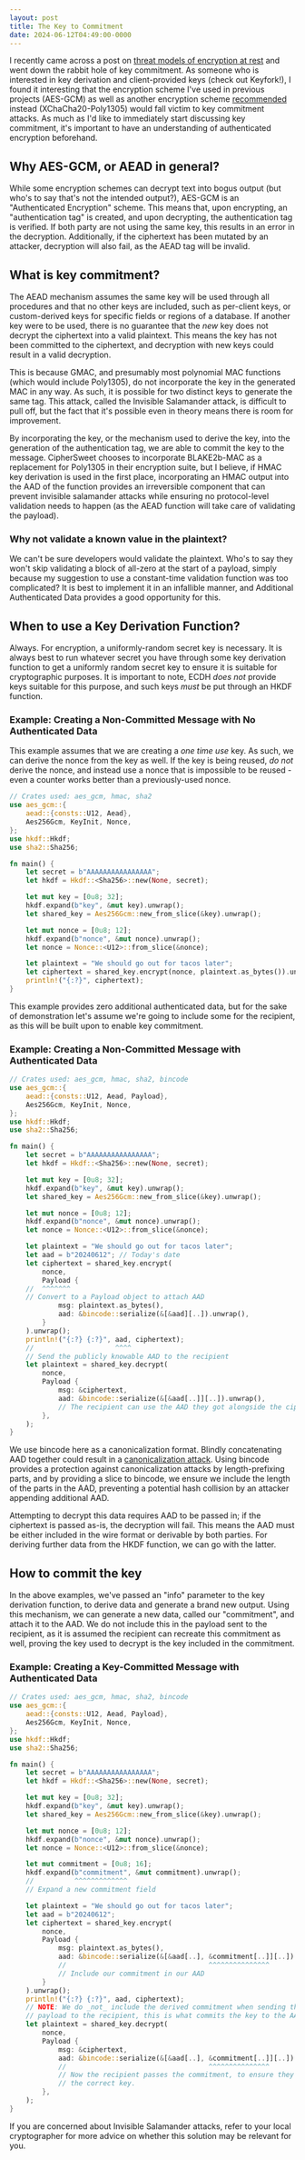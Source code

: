 ```yaml
---
layout: post
title: The Key to Commitment
date: 2024-06-12T04:49:00-0000
---
```


I recently came across a post on [threat models of encryption at rest][tmear]
and went down the rabbit hole of key commitment. As someone who is interested
in key derivation and client-provided keys (check out Keyfork!), I found it
interesting that the encryption scheme I've used in previous projects (AES-GCM)
as well as another encryption scheme [recommended] instead (XChaCha20-Poly1305)
would fall victim to key commitment attacks. As much as I'd like to immediately
start discussing key commitment, it's important to have an understanding of
authenticated encryption beforehand.

## Why AES-GCM, or AEAD in general?

While some encryption schemes can decrypt text into bogus output (but who's to
say that's not the intended output?), AES-GCM is an "Authenticated Encryption"
scheme. This means that, upon encrypting, an "authentication tag" is created,
and upon decrypting, the authentication tag is verified. If both party are not
using the same key, this results in an error in the decryption. Additionally,
if the ciphertext has been mutated by an attacker, decryption will also fail,
as the AEAD tag will be invalid.

## What is key commitment?

The AEAD mechanism assumes the same key will be used through all procedures
and that no other keys are included, such as per-client keys, or custom-derived
keys for specific fields or regions of a database. If another key were to be
used, there is no guarantee that the _new_ key does not decrypt the ciphertext
into a valid plaintext. This means the key has not been committed to the
ciphertext, and decryption with new keys could result in a valid decryption.

This is because GMAC, and presumably most polynomial MAC functions (which would
include Poly1305), do not incorporate the key in the generated MAC in any way.
As such, it is possible for two distinct keys to generate the same tag. This
attack, called the Invisible Salamander attack, is difficult to pull off, but
the fact that it's possible even in theory means there is room for improvement.

By incorporating the key, or the mechanism used to derive the key, into the
generation of the authentication tag, we are able to commit the key to the
message. CipherSweet chooses to incorporate BLAKE2b-MAC as a replacement
for Poly1305 in their encryption suite, but I believe, if HMAC key derivation
is used in the first place, incorporating an HMAC output into the AAD of the
function provides an irreversible component that can prevent invisible
salamander attacks while ensuring no protocol-level validation needs to happen
(as the AEAD function will take care of validating the payload).

### Why not validate a known value in the plaintext?

We can't be sure developers would validate the plaintext. Who's to say they
won't skip validating a block of all-zero at the start of a payload, simply
because my suggestion to use a constant-time validation function was too
complicated? It is best to implement it in an infallible manner, and Additional
Authenticated Data provides a good opportunity for this.

## When to use a Key Derivation Function?

Always. For encryption, a uniformly-random secret key is necessary. It is
always best to run whatever secret you have through some key derivation
function to get a uniformly random secret key to ensure it is suitable for
cryptographic purposes. It is important to note, ECDH *does not* provide keys
suitable for this purpose, and such keys *must* be put through an HKDF
function.

### Example: Creating a Non-Committed Message with No Authenticated Data

This example assumes that we are creating a _one time use_ key. As such, we can
derive the nonce from the key as well. If the key is being reused, _do not_
derive the nonce, and instead use a nonce that is impossible to be reused -
even a counter works better than a previously-used nonce.

```rust
// Crates used: aes_gcm, hmac, sha2
use aes_gcm::{
    aead::{consts::U12, Aead},
    Aes256Gcm, KeyInit, Nonce,
};
use hkdf::Hkdf;
use sha2::Sha256;

fn main() {
    let secret = b"AAAAAAAAAAAAAAAA";
    let hkdf = Hkdf::<Sha256>::new(None, secret);

    let mut key = [0u8; 32];
    hkdf.expand(b"key", &mut key).unwrap();
    let shared_key = Aes256Gcm::new_from_slice(&key).unwrap();

    let mut nonce = [0u8; 12];
    hkdf.expand(b"nonce", &mut nonce).unwrap();
    let nonce = Nonce::<U12>::from_slice(&nonce);

    let plaintext = "We should go out for tacos later";
    let ciphertext = shared_key.encrypt(nonce, plaintext.as_bytes()).unwrap();
    println!("{:?}", ciphertext);
}
```

This example provides zero additional authenticated data, but for the sake of
demonstration let's assume we're going to include some for the recipient, as
this will be built upon to enable key commitment.

### Example: Creating a Non-Committed Message with Authenticated Data

```rust
// Crates used: aes_gcm, hmac, sha2, bincode
use aes_gcm::{
    aead::{consts::U12, Aead, Payload},
    Aes256Gcm, KeyInit, Nonce,
};
use hkdf::Hkdf;
use sha2::Sha256;

fn main() {
    let secret = b"AAAAAAAAAAAAAAAA";
    let hkdf = Hkdf::<Sha256>::new(None, secret);

    let mut key = [0u8; 32];
    hkdf.expand(b"key", &mut key).unwrap();
    let shared_key = Aes256Gcm::new_from_slice(&key).unwrap();

    let mut nonce = [0u8; 12];
    hkdf.expand(b"nonce", &mut nonce).unwrap();
    let nonce = Nonce::<U12>::from_slice(&nonce);

    let plaintext = "We should go out for tacos later";
    let aad = b"20240612"; // Today's date
    let ciphertext = shared_key.encrypt(
        nonce,
        Payload {
    //  ^^^^^^^
    // Convert to a Payload object to attach AAD
            msg: plaintext.as_bytes(),
            aad: &bincode::serialize(&[&aad][..]).unwrap(),
        }
    ).unwrap();
    println!("{:?} {:?}", aad, ciphertext);
    //                    ^^^^
    // Send the publicly knowable AAD to the recipient
    let plaintext = shared_key.decrypt(
        nonce,
        Payload {
            msg: &ciphertext,
            aad: &bincode::serialize(&[&aad[..]][..]).unwrap(),
            // The recipient can use the AAD they got alongside the ciphertext
        },
    );
}
```

We use bincode here as a canonicalization format. Blindly concatenating AAD
together could result in a [canonicalization attack]. Using bincode provides
a protection against canonicalization attacks by length-prefixing parts, and by
providing a slice to bincode, we ensure we include the length of the parts in
the AAD, preventing a potential hash collision by an attacker appending
additional AAD.

Attempting to decrypt this data requires AAD to be passed in; if the ciphertext
is passed as-is, the decryption will fail. This means the AAD must be either
included in the wire format or derivable by both parties. For deriving further
data from the HKDF function, we can go with the latter.

## How to commit the key

In the above examples, we've passed an "info" parameter to the key derivation
function, to derive data and generate a brand new output. Using this mechanism,
we can generate a new data, called our "commitment", and attach it to the AAD.
We do not include this in the payload sent to the recipient, as it is assumed
the recipient can recreate this commitment as well, proving the key used to
decrypt is the key included in the commitment.

### Example: Creating a Key-Committed Message with Authenticated Data

```rust
// Crates used: aes_gcm, hmac, sha2, bincode
use aes_gcm::{
    aead::{consts::U12, Aead, Payload},
    Aes256Gcm, KeyInit, Nonce,
};
use hkdf::Hkdf;
use sha2::Sha256;

fn main() {
    let secret = b"AAAAAAAAAAAAAAAA";
    let hkdf = Hkdf::<Sha256>::new(None, secret);

    let mut key = [0u8; 32];
    hkdf.expand(b"key", &mut key).unwrap();
    let shared_key = Aes256Gcm::new_from_slice(&key).unwrap();

    let mut nonce = [0u8; 12];
    hkdf.expand(b"nonce", &mut nonce).unwrap();
    let nonce = Nonce::<U12>::from_slice(&nonce);

    let mut commitment = [0u8; 16];
    hkdf.expand(b"commitment", &mut commitment).unwrap();
    //          ^^^^^^^^^^^^^
    // Expand a new commitment field

    let plaintext = "We should go out for tacos later";
    let aad = b"20240612";
    let ciphertext = shared_key.encrypt(
        nonce,
        Payload {
            msg: plaintext.as_bytes(),
            aad: &bincode::serialize(&[&aad[..], &commitment[..]][..]).unwrap(),
            //                                   ^^^^^^^^^^^^^^^
            // Include our commitment in our AAD
        }
    ).unwrap();
    println!("{:?} {:?}", aad, ciphertext);
    // NOTE: We do _not_ include the derived commitment when sending the
    // payload to the recipient, this is what commits the key to the AAD.
    let plaintext = shared_key.decrypt(
        nonce,
        Payload {
            msg: &ciphertext,
            aad: &bincode::serialize(&[&aad[..], &commitment[..]][..]).unwrap(),
            //                                   ^^^^^^^^^^^^^^^
            // Now the recipient passes the commitment, to ensure they're using
            // the correct key.
        },
    );
}
```

If you are concerned about Invisible Salamander attacks, refer to your local
cryptographer for more advice on whether this solution may be relevant for you.

[tmear]: https://scottarc.blog/2024/06/02/encryption-at-rest-whose-threat-model-is-it-anyway/
[recommended]: https://soatok.blog/2020/05/13/why-aes-gcm-sucks/
[canonicalization attack]: https://soatok.blog/2021/07/30/canonicalization-attacks-against-macs-and-signatures/

